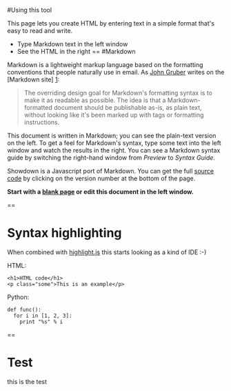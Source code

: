 #Using this tool

This page lets you create HTML by entering text in a simple format that's easy to read and write.

  - Type Markdown text in the left window
  - See the HTML in the right
==
#Markdown

Markdown is a lightweight markup language based on the formatting conventions that people naturally use in email.  As [John Gruber] writes on the [Markdown site] [1]:

> The overriding design goal for Markdown's
> formatting syntax is to make it as readable 
> as possible. The idea is that a
> Markdown-formatted document should be
> publishable as-is, as plain text, without
> looking like it's been marked up with tags
> or formatting instructions.

This document is written in Markdown; you can see the plain-text version on the left.  To get a feel for Markdown's syntax, type some text into the left window and watch the results in the right.  You can see a Markdown syntax guide by switching the right-hand window from *Preview* to *Syntax Guide*.

Showdown is a Javascript port of Markdown.  You can get the full [source code] by clicking on the version number at the bottom of the page.

**Start with a [blank page] or edit this document in the left window.**

  [john gruber]: http://daringfireball.net/
  [1]: http://daringfireball.net/projects/markdown/
  [source code]: http://www.attacklab.net/showdown-v0.9.zip
  [blank page]: ?blank=1 "Clear all text"
==
# Syntax highlighting

When combined with [highlight.js][] this starts looking as a kind of IDE :-)

HTML:

    <h1>HTML code</h1>
    <p class="some">This is an example</p>

Python:

    def func():
      for i in [1, 2, 3]:
        print "%s" % i

[highlight.js]: http://softwaremaniacs.org/soft/highlight/en/
==
# Test
this is the test
